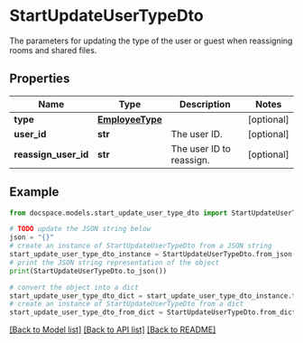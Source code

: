 # StartUpdateUserTypeDto

The parameters for updating the type of the user or guest when reassigning rooms and shared files.

## Properties

Name | Type | Description | Notes
------------ | ------------- | ------------- | -------------
**type** | [**EmployeeType**](EmployeeType.md) |  | [optional] 
**user_id** | **str** | The user ID. | [optional] 
**reassign_user_id** | **str** | The user ID to reassign. | [optional] 

## Example

```python
from docspace.models.start_update_user_type_dto import StartUpdateUserTypeDto

# TODO update the JSON string below
json = "{}"
# create an instance of StartUpdateUserTypeDto from a JSON string
start_update_user_type_dto_instance = StartUpdateUserTypeDto.from_json(json)
# print the JSON string representation of the object
print(StartUpdateUserTypeDto.to_json())

# convert the object into a dict
start_update_user_type_dto_dict = start_update_user_type_dto_instance.to_dict()
# create an instance of StartUpdateUserTypeDto from a dict
start_update_user_type_dto_from_dict = StartUpdateUserTypeDto.from_dict(start_update_user_type_dto_dict)
```
[[Back to Model list]](../README.md#documentation-for-models) [[Back to API list]](../README.md#documentation-for-api-endpoints) [[Back to README]](../README.md)


